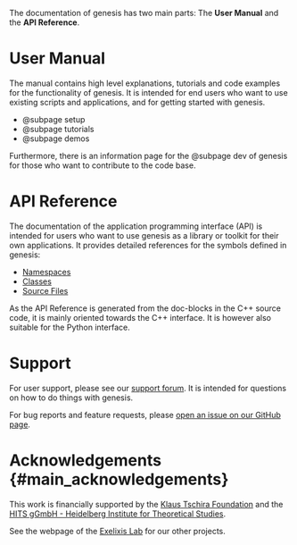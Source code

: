 The documentation of genesis has two main parts:
The **User Manual** and the **API Reference**.

# User Manual

The manual contains high level explanations, tutorials and code examples for the
functionality of genesis. It is intended for end users who want to use existing scripts and
applications, and for getting started with genesis.

 <!-- *  @subpage intro -->
 *  @subpage setup
 *  @subpage tutorials
 *  @subpage demos

Furthermore, there is an information page for the @subpage dev of genesis for those who want
to contribute to the code base.

# API Reference

The documentation of the application programming interface (API) is intended for users who want
to use genesis as a library or toolkit for their own applications.
It provides detailed references for the symbols defined in genesis:

 *  [Namespaces](namespaces.html)
 *  [Classes](annotated.html)
 *  [Source Files](files.html)

As the API Reference is generated from the doc-blocks in the C++ source code, it is mainly
oriented towards the C++ interface. It is however also suitable for the Python interface.

# Support

For user support, please see our [support forum](http://support.genesis-lib.org/). It is
intended for questions on how to do things with genesis.

For bug reports and feature requests, please
[open an issue on our GitHub page](https://github.com/lczech/genesis/issues).

# Acknowledgements {#main_acknowledgements}

This work is financially supported by the
[Klaus Tschira Foundation](http://www.klaus-tschira-stiftung.de/) and the
[HITS gGmbH - Heidelberg Institute for Theoretical Studies](http://www.h-its.org).

See the webpage of the [Exelixis Lab](http://exelixis-lab.org/) for our other projects.
